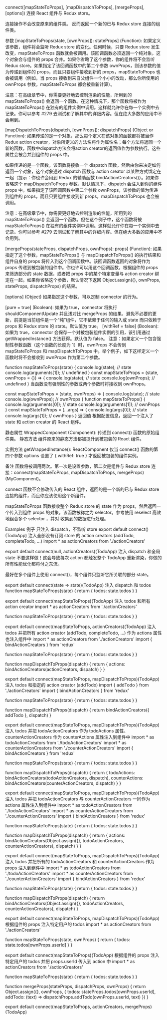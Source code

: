 connect([mapStateToProps], [mapDispatchToProps], [mergeProps], [options])
连接 React 组件与 Redux store。

连接操作不会改变原来的组件类。
反而返回一个新的已与 Redux store 连接的组件类。

参数
[mapStateToProps(state, [ownProps]): stateProps] (Function): 如果定义该参数，组件将会监听 Redux store 的变化。任何时候，只要 Redux store 发生改变，mapStateToProps 函数就会被调用。该回调函数必须返回一个纯对象，这个对象会与组件的 props 合并。如果你省略了这个参数，你的组件将不会监听 Redux store。如果指定了该回调函数中的第二个参数 ownProps，则该参数的值为传递到组件的 props，而且只要组件接收到新的 props，mapStateToProps 也会被调用（例如，当 props 接收到来自父组件一个小小的改动，那么你所使用的 ownProps 参数，mapStateToProps 都会被重新计算）。

注意：在高级章节中，你需要更好地去控制渲染的性能，所用到的 mapStateToProps() 会返回一个函数。在这种情况下，那个函数将被作为 mapStateToProps() 在独有的组件实例中调用。这样就允许你在每一个实例中去记录。你可以参考 #279 去测试和了解其中的详细内容。但在绝大多数的应用中不会用到。

[mapDispatchToProps(dispatch, [ownProps]): dispatchProps] (Object or Function): 如果传递的是一个对象，那么每个定义在该对象的函数都将被当作 Redux action creator，对象所定义的方法名将作为属性名；每个方法将返回一个新的函数，函数中dispatch方法会将action creator的返回值作为参数执行。这些属性会被合并到组件的 props 中。

如果传递的是一个函数，该函数将接收一个 dispatch 函数，然后由你来决定如何返回一个对象，这个对象通过 dispatch 函数与 action creator 以某种方式绑定在一起（提示：你也许会用到 Redux 的辅助函数 bindActionCreators()）。如果你省略这个 mapDispatchToProps 参数，默认情况下，dispatch 会注入到你的组件 props 中。如果指定了该回调函数中第二个参数 ownProps，该参数的值为传递到组件的 props，而且只要组件接收到新 props，mapDispatchToProps 也会被调用。

注意：在高级章节中，你需要更好地去控制渲染的性能，所用到的 mapStateToProps() 会返回一个函数。但在这个例子中，这个函数将被 mapStateToProps() 在独有的组件实例中调用。这样就允许你在每一个实例中去记录。你可以参考 #279 去测试和了解其中的详细内容。但在绝大多数的应用中不会用到。

[mergeProps(stateProps, dispatchProps, ownProps): props] (Function): 如果指定了这个参数，mapStateToProps() 与 mapDispatchToProps() 的执行结果和组件自身的 props 将传入到这个回调函数中。该回调函数返回的对象将作为 props 传递到被包装的组件中。你也许可以用这个回调函数，根据组件的 props 来筛选部分的 state 数据，或者把 props 中的某个特定变量与 action creator 绑定在一起。如果你省略这个参数，默认情况下返回 Object.assign({}, ownProps, stateProps, dispatchProps) 的结果。

[options] (Object) 如果指定这个参数，可以定制 connector 的行为。

[pure = true] (Boolean): 如果为 true，connector 将执行 shouldComponentUpdate 并且浅对比 mergeProps 的结果，避免不必要的更新，前提是当前组件是一个“纯”组件，它不依赖于任何的输入或 state 而只依赖于 props 和 Redux store 的 state。默认值为 true。
[withRef = false] (Boolean): 如果为 true，connector 会保存一个对被包装组件实例的引用，该引用通过 getWrappedInstance() 方法获得。默认值为 false。
注意：如果定义一个包含强制性参数函数（这个函数的长度为 1）时，ownProps 不会传到 mapStateToProps 和 mapDispatchToProps 中。举个例子，如下这样定义一个函数时将不会接收到 ownProps 作为第二个参数。

function mapStateToProps(state) {
  console.log(state); // state
  console.log(arguments[1]); // undefined
}
const mapStateToProps = (state, ownProps = {}) => {
  console.log(state); // state
  console.log(ownProps); // undefined
}
当函数没有强制性的参数或两个参数时将接收到 ownProps。

const mapStateToProps = (state, ownProps) => {
  console.log(state); // state
  console.log(ownProps); // ownProps
}
function mapStateToProps() {
  console.log(arguments[0]); // state
  console.log(arguments[1]); // ownProps
}
const mapStateToProps = (...args) => {
  console.log(args[0]); // state
  console.log(args[1]); // ownProps
}
返回值
根据配置信息，返回一个注入了 state 和 action creator 的 React 组件。

静态属性
WrappedComponent (Component): 传递到 connect() 函数的原始组件类。
静态方法
组件原来的静态方法都被提升到被包装的 React 组件。

实例方法
getWrappedInstance(): ReactComponent
仅当 connect() 函数的第四个参数 options 设置了 { withRef: true } 才返回被包装的组件实例。

备注
函数将被调用两次。第一次是设置参数，第二次是组件与 Redux store 连接：connect(mapStateToProps, mapDispatchToProps, mergeProps)(MyComponent)。

connect 函数不会修改传入的 React 组件，返回的是一个新的已与 Redux store 连接的组件，而且你应该使用这个新组件。

mapStateToProps 函数接收整个 Redux store 的 state 作为 props，然后返回一个传入到组件 props 的对象。该函数被称之为 selector。参考使用 reselect 高效地组合多个 selector ，并对 收集到的数据进行处理。

Examples 例子
只注入 dispatch，不监听 store
export default connect()(TodoApp)
注入全部没有订阅 store 的 action creators (addTodo, completeTodo, ...)
import * as actionCreators from './actionCreators'

export default connect(null, actionCreators)(TodoApp)
注入 dispatch 和全局 state
不要这样做！这会导致每次 action 都触发整个 TodoApp 重新渲染，你做的所有性能优化都将付之东流。

最好在多个组件上使用 connect()，每个组件只监听它所关联的部分 state。

export default connect(state => state)(TodoApp)
注入 dispatch 和 todos
function mapStateToProps(state) {
  return { todos: state.todos }
}

export default connect(mapStateToProps)(TodoApp)
注入 todos 和所有 action creator
import * as actionCreators from './actionCreators'

function mapStateToProps(state) {
  return { todos: state.todos }
}

export default connect(mapStateToProps, actionCreators)(TodoApp)
注入 todos 并把所有 action creator (addTodo, completeTodo, ...) 作为 actions 属性也注入组件中
import * as actionCreators from './actionCreators'
import { bindActionCreators } from 'redux'

function mapStateToProps(state) {
  return { todos: state.todos }
}

function mapDispatchToProps(dispatch) {
  return { actions: bindActionCreators(actionCreators, dispatch) }
}

export default connect(mapStateToProps, mapDispatchToProps)(TodoApp)
注入 todos 和指定的 action creator (addTodo)
import { addTodo } from './actionCreators'
import { bindActionCreators } from 'redux'

function mapStateToProps(state) {
  return { todos: state.todos }
}

function mapDispatchToProps(dispatch) {
  return bindActionCreators({ addTodo }, dispatch)
}

export default connect(mapStateToProps, mapDispatchToProps)(TodoApp)
注入 todos 并把 todoActionCreators 作为 todoActions 属性、counterActionCreators 作为 counterActions 属性注入到组件中
import * as todoActionCreators from './todoActionCreators'
import * as counterActionCreators from './counterActionCreators'
import { bindActionCreators } from 'redux'

function mapStateToProps(state) {
  return { todos: state.todos }
}

function mapDispatchToProps(dispatch) {
  return {
    todoActions: bindActionCreators(todoActionCreators, dispatch),
    counterActions: bindActionCreators(counterActionCreators, dispatch)
  }
}

export default connect(mapStateToProps, mapDispatchToProps)(TodoApp)
注入 todos 并把 todoActionCreators 与 counterActionCreators 一同作为 actions 属性注入到组件中
import * as todoActionCreators from './todoActionCreators'
import * as counterActionCreators from './counterActionCreators'
import { bindActionCreators } from 'redux'

function mapStateToProps(state) {
  return { todos: state.todos }
}

function mapDispatchToProps(dispatch) {
  return {
    actions: bindActionCreators(Object.assign({}, todoActionCreators, counterActionCreators), dispatch)
  }
}

export default connect(mapStateToProps, mapDispatchToProps)(TodoApp)
注入 todos 并把所有的 todoActionCreators 和 counterActionCreators 作为 props 注入到组件中
import * as todoActionCreators from './todoActionCreators'
import * as counterActionCreators from './counterActionCreators'
import { bindActionCreators } from 'redux'

function mapStateToProps(state) {
  return { todos: state.todos }
}

function mapDispatchToProps(dispatch) {
  return bindActionCreators(Object.assign({}, todoActionCreators, counterActionCreators), dispatch)
}

export default connect(mapStateToProps, mapDispatchToProps)(TodoApp)
根据组件的 props 注入特定用户的 todos
import * as actionCreators from './actionCreators'

function mapStateToProps(state, ownProps) {
  return { todos: state.todos[ownProps.userId] }
}

export default connect(mapStateToProps)(TodoApp)
根据组件的 props 注入特定用户的 todos 并把 props.userId 传入到 action 中
import * as actionCreators from './actionCreators'

function mapStateToProps(state) {
  return { todos: state.todos }
}

function mergeProps(stateProps, dispatchProps, ownProps) {
  return Object.assign({}, ownProps, {
    todos: stateProps.todos[ownProps.userId],
    addTodo: (text) => dispatchProps.addTodo(ownProps.userId, text)
  })
}

export default connect(mapStateToProps, actionCreators, mergeProps)(TodoApp)